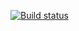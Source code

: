 [![Build status](https://ci.appveyor.com/api/projects/status/k92jonh9y4e90ktb?svg=true)](https://ci.appveyor.com/project/ns-morozova/nicknames)